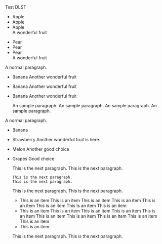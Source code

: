 Test DLST

+ Apple   
+ Apple   
+ Apple   
  A wonderful fruit

* Pear    
* Pear    
* Pear    
  A wonderful fruit

A normal paragraph.

* Banana  Another wonderful fruit
* Banana  Another wonderful fruit
* Banana  Another wonderful fruit

    An sample paragraph.
    An sample paragraph.
    An sample paragraph.
    An sample paragraph.

A normal paragraph.

+ Banana 
+ Strawberry 
  Another 
  wonderful fruit is here.
+ Melon 
  Another good choice
+ Grapes 
  Good choice

    This is the next paragraph.
    This is the next paragraph.

    ~~~
    This is the next paragraph.
    This is the next paragraph.
    ~~~

    This is the next paragraph.
    This is the next paragraph.

    - This is an item
      This is an item
      This is an item
      This is an item
      This is an item
      This is an item
      This is an item
      This is an item
    - This is an item
      This is an item
      This is an item
      This is an item
      This is an item
      This is an item
      This is an item
      This is an item
      This is an item
      This is an item
    - This is an item

    This is the next paragraph.
    This is the next paragraph.

